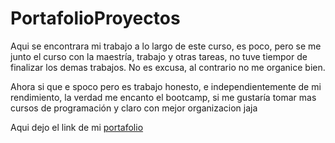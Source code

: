 # PortafolioProyectos
Aqui se encontrara mi trabajo a lo largo de este curso, es poco, pero se me junto el curso con la maestría, trabajo y otras tareas, no tuve tiempor de finalizar los demas trabajos. No es excusa, al contrario no me organice bien.

Ahora si que e spoco pero es trabajo honesto, e independientemente de mi rendimiento, la verdad me encanto el bootcamp, si me gustaría tomar mas cursos de programación y claro con mejor organizacion jaja

Aqui dejo el link de mi [portafolio](https://portafolio-proyectos-rose.vercel.app/)
